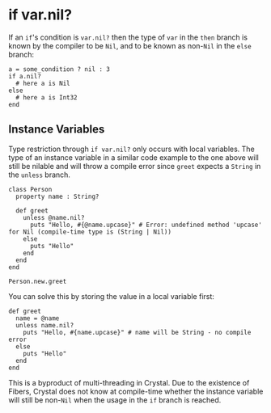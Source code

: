 # if var.nil?

If an `if`'s condition is `var.nil?` then the type of `var` in the `then`
branch is known by the compiler to be `Nil`, and to be known as non-`Nil` in
the `else` branch:

```crystal
a = some_condition ? nil : 3
if a.nil?
  # here a is Nil
else
  # here a is Int32
end
```

## Instance Variables

Type restriction through `if var.nil?` only occurs with local variables. The
type of an instance variable in a similar code example to the one above will
still be nilable and will throw a compile error since `greet` expects a
`String` in the `unless` branch.

```crystal
class Person
  property name : String?

  def greet
    unless @name.nil?
      puts "Hello, #{@name.upcase}" # Error: undefined method 'upcase' for Nil (compile-time type is (String | Nil))
    else
      puts "Hello"
    end
  end
end

Person.new.greet
```

You can solve this by storing the value in a local variable first:

```crystal
def greet
  name = @name
  unless name.nil?
    puts "Hello, #{name.upcase}" # name will be String - no compile error
  else
    puts "Hello"
  end
end
```

This is a byproduct of multi-threading in Crystal. Due to the existence of
Fibers, Crystal does not know at compile-time whether the instance variable
will still be non-`Nil` when the usage in the `if` branch is reached.
